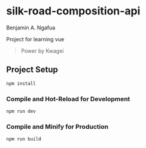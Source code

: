 # silk-road-composition-api
Benjamin A. Ngafua

Project for learning vue
> Power by Kwagei
## Project Setup

```sh
npm install
```

### Compile and Hot-Reload for Development

```sh
npm run dev
```

### Compile and Minify for Production

```sh
npm run build
```
